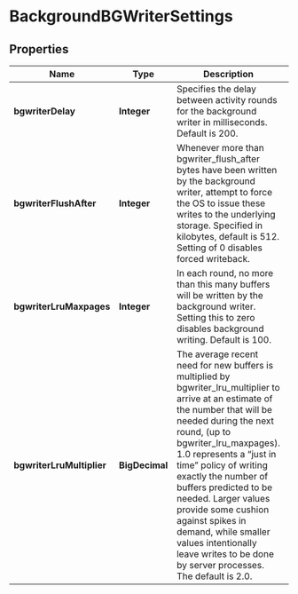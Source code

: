 

# BackgroundBGWriterSettings


## Properties

| Name | Type | Description | Notes |
|------------ | ------------- | ------------- | -------------|
|**bgwriterDelay** | **Integer** | Specifies the delay between activity rounds for the background writer in milliseconds. Default is 200. |  [optional] |
|**bgwriterFlushAfter** | **Integer** | Whenever more than bgwriter_flush_after bytes have been written by the background writer, attempt to force the OS to issue these writes to the underlying storage. Specified in kilobytes, default is 512. Setting of 0 disables forced writeback. |  [optional] |
|**bgwriterLruMaxpages** | **Integer** | In each round, no more than this many buffers will be written by the background writer. Setting this to zero disables background writing. Default is 100. |  [optional] |
|**bgwriterLruMultiplier** | **BigDecimal** | The average recent need for new buffers is multiplied by bgwriter_lru_multiplier to arrive at an estimate of the number that will be needed during the next round, (up to bgwriter_lru_maxpages). 1.0 represents a “just in time” policy of writing exactly the number of buffers predicted to be needed. Larger values provide some cushion against spikes in demand, while smaller values intentionally leave writes to be done by server processes. The default is 2.0. |  [optional] |



